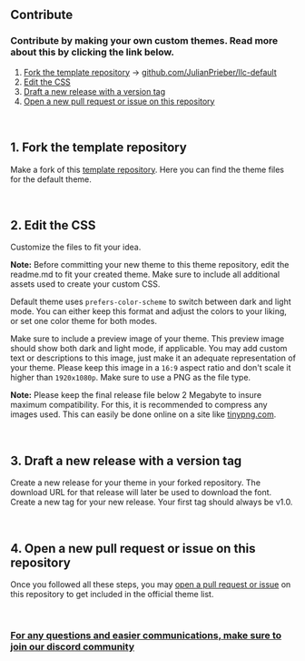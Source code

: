 ## Contribute
### Contribute by making your own custom themes. Read more about this by clicking the link below.



1. [Fork the template repository](#1) -> [github.com/JulianPrieber/llc-default](https://github.com/JulianPrieber/llc-default)
2. [Edit the CSS](#2)
3. [Draft a new release with a version tag](#3)
4. [Open a new pull request or issue on this repository](#4)

<br>

<a name="1"></a>
## 1. Fork the template repository
Make a fork of this [template repository](https://github.com/JulianPrieber/llc-default). Here you can find the theme files for the default theme.

<br>

<a name="2"></a>
## 2. Edit the CSS
Customize the files to fit your idea.

**Note:** Before committing your new theme to this theme repository, edit the readme.md to fit your created theme. Make sure to include all additional assets used to create your custom CSS.

Default theme uses `prefers-color-scheme` to switch between dark and light mode. You can either keep this format and adjust the colors to your liking, or set one color theme for both modes.

Make sure to include a preview image of your theme. This preview image should show both dark and light mode, if applicable. You may add custom text or descriptions to this image, just make it an adequate representation of your theme. Please keep this image in a `16:9` aspect ratio and don't scale it higher than `1920x1080p`. Make sure to use a PNG as the file type.

**Note:** Please keep the final release file below 2 Megabyte to insure maximum compatibility. For this, it is recommended to compress any images used. This can easily be done online on a site like [tinypng.com](https://tinypng.com/).

<br>

<a name="3"></a>
## 3. Draft a new release with a version tag
Create a new release for your theme in your forked repository. The download URL for that release will later be used to download the font. Create a new tag for your new release. Your first tag should always be v1.0.

<br>

<a name="4"></a>
## 4. Open a new pull request or issue on this repository
Once you followed all these steps, you may [open a pull request or issue](https://github.com/JulianPrieber/llc-themes) on this repository to get included in the official theme list.

<br>

### [For any questions and easier communications, make sure to join our discord community](https://discord.littlelink-custom.com)
